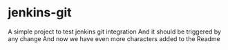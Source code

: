 # jenkins-git
A simple project to test jenkins git integration
And it should be triggered by any change
And now we have even more characters added to the Readme
